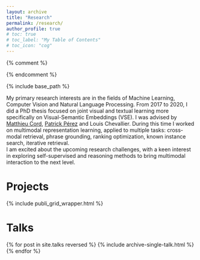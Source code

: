 ```yaml
---
layout: archive
title: "Research"
permalink: /research/
author_profile: true
# toc: true
# toc_label: "My Table of Contents"
# toc_icon: "cog"
---
```


{% comment %}
<!-- {% include toc %} -->
{% endcomment %}

{% include base_path %}

My primary research interests are in the fields of Machine Learning, Computer Vision and Natural Language Processing.
From 2017 to 2020, I did a PhD thesis focused on joint visual and textual learning more specifically on Visual-Semantic Embeddings (VSE). I was advised by [Matthieu Cord](http://webia.lip6.fr/~cord/), [Patrick Pérez](https://ptrckprz.github.io/) and Louis Chevallier.
During this time I worked on multimodal representation learning, applied to multiple tasks: cross-modal retrieval, phrase grounding, ranking optimization, known instance search, iterative retrieval.  
I am excited about the upcoming research challenges, with a keen interest in exploring self-supervised and reasoning methods to bring multimodal interaction to the next level.

# Projects

{% include publi_grid_wrapper.html %}

# Talks

{% for post in site.talks reversed %}
  {% include archive-single-talk.html %}
{% endfor %}